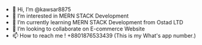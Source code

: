 - 👋 Hi, I’m @kawsar8875
- 👀 I’m interested in MERN STACK Development
- 🌱 I’m currently learning MERN STACK Development from Ostad LTD
- 💞️ I’m looking to collaborate on E-commerce Website
- 📫 How to reach me ! +8801876533439 (This is my What's app number.)

<!---
kawsar8875/kawsar8875 is a ✨ special ✨ repository because its `README.md` (this file) appears on your GitHub profile.
You can click the Preview link to take a look at your changes.
--->
